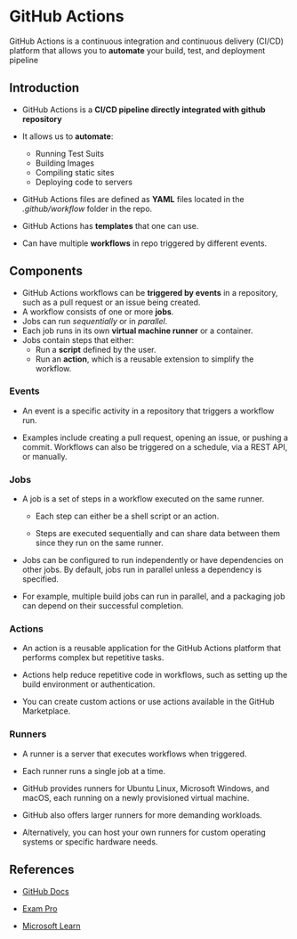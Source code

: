 # GitHub Actions

GitHub Actions is a continuous integration and continuous delivery (CI/CD) platform that allows you to **automate** your build, test, and deployment pipeline

## Introduction

- GitHub Actions is a **CI/CD pipeline directly integrated with github repository**

- It allows us to **automate**:

  - Running Test Suits
  - Building Images
  - Compiling static sites
  - Deploying code to servers

- GitHub Actions files are defined as **YAML** files located in the _.github/workflow_ folder in the repo.

- GitHub Actions has **templates** that one can use.

- Can have multiple **workflows** in repo triggered by different events.

## Components

- GitHub Actions workflows can be **triggered by events** in a repository, such as a pull request or an issue being created.
- A workflow consists of one or more **jobs**.
- Jobs can run _sequentially_ or in _parallel_.
- Each job runs in its own **virtual machine runner** or a container.
- Jobs contain steps that either:
  - Run a **script** defined by the user.
  - Run an **action**, which is a reusable extension to simplify the workflow.

### Events

- An event is a specific activity in a repository that triggers a workflow run.

- Examples include creating a pull request, opening an issue, or pushing a commit. Workflows can also be triggered on a schedule, via a REST API, or manually.

### Jobs

- A job is a set of steps in a workflow executed on the same runner.

  - Each step can either be a shell script or an action.

  - Steps are executed sequentially and can share data between them since they run on the same runner.

- Jobs can be configured to run independently or have dependencies on other jobs. By default, jobs run in parallel unless a dependency is specified.

- For example, multiple build jobs can run in parallel, and a packaging job can depend on their successful completion.

### Actions

- An action is a reusable application for the GitHub Actions platform that performs complex but repetitive tasks.

- Actions help reduce repetitive code in workflows, such as setting up the build environment or authentication.

- You can create custom actions or use actions available in the GitHub Marketplace.

### Runners

- A runner is a server that executes workflows when triggered.

- Each runner runs a single job at a time.

- GitHub provides runners for Ubuntu Linux, Microsoft Windows, and macOS, each running on a newly provisioned virtual machine.

- GitHub also offers larger runners for more demanding workloads.

- Alternatively, you can host your own runners for custom operating systems or specific hardware needs.

## References

- [GitHub Docs](https://docs.github.com/en/actions/about-github-actions/understanding-github-actions)

- [Exam Pro](https://www.exampro.co/github-actions)

- [Microsoft Learn](https://learn.microsoft.com/en-us/training/modules/github-actions-automate-tasks/?source=docs)

